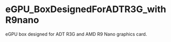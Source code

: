 # eGPU_BoxDesignedForADTR3G_withR9nano
eGPU box designed for ADT R3G and AMD R9 Nano graphics card.
